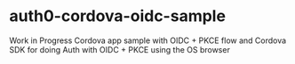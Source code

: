 # auth0-cordova-oidc-sample

Work in Progress Cordova app sample with OIDC + PKCE flow and Cordova SDK for doing Auth with OIDC + PKCE using the OS browser
